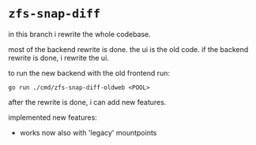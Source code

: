 # `zfs-snap-diff`

in this branch i rewrite the whole codebase.

most of the backend rewrite is done. the ui is the old
code. if the backend rewrite is done, i rewrite the ui.

to run the new backend with the old frontend run:

`go run ./cmd/zfs-snap-diff-oldweb <POOL>`


after the rewrite is done, i can add new features.

implemented new features:

  - works now also with 'legacy' mountpoints
